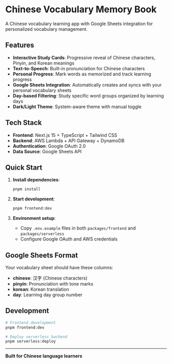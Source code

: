 # Chinese Vocabulary Memory Book

A Chinese vocabulary learning app with Google Sheets integration for personalized vocabulary management.

## Features

- **Interactive Study Cards**: Progressive reveal of Chinese characters, Pinyin, and Korean meanings
- **Text-to-Speech**: Built-in pronunciation for Chinese characters
- **Personal Progress**: Mark words as memorized and track learning progress
- **Google Sheets Integration**: Automatically creates and syncs with your personal vocabulary sheets
- **Day-based Filtering**: Study specific word groups organized by learning days
- **Dark/Light Theme**: System-aware theme with manual toggle

## Tech Stack

- **Frontend**: Next.js 15 + TypeScript + Tailwind CSS
- **Backend**: AWS Lambda + API Gateway + DynamoDB
- **Authentication**: Google OAuth 2.0
- **Data Source**: Google Sheets API

## Quick Start

1. **Install dependencies**:
   ```bash
   pnpm install
   ```

2. **Start development**:
   ```bash
   pnpm frontend:dev
   ```

3. **Environment setup**:
   - Copy `.env.example` files in both `packages/frontend` and `packages/serverless`
   - Configure Google OAuth and AWS credentials

## Google Sheets Format

Your vocabulary sheet should have these columns:
- **chinese**: 汉字 (Chinese characters)
- **pinyin**: Pronunciation with tone marks
- **korean**: Korean translation
- **day**: Learning day group number

## Development

```bash
# Frontend development
pnpm frontend:dev

# Deploy serverless backend
pnpm serverless:deploy
```

---

**Built for Chinese language learners**